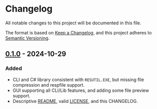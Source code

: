 # Changelog

All notable changes to this project will be documented in this file.

The format is based on [Keep a Changelog](https://keepachangelog.com/en/1.1.0/),
and this project adheres to [Semantic Versioning](https://semver.org/spec/v2.0.0.html).

## [0.1.0] - 2024-10-29

### Added

- CLI and C# library consistent with `RESUTIL.EXE`, but missing file compression and respfile support.
- GUI supporting all CLI/Lib features, and adding some file preview support.
- Descriptive [README](./README.md), valid [LICENSE](LICENSE), and this CHANGELOG.

[0.1.0]: https://github.com/Shiryou/brut/releases/tag/v0.0.1